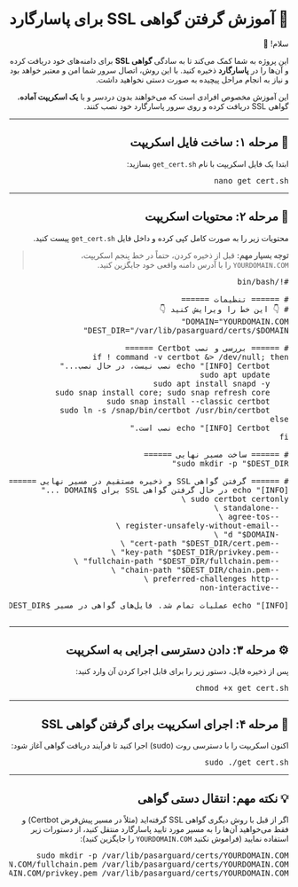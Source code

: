 <!DOCTYPE html>
<html lang="fa">
<head>
<meta charset="UTF-8">
<title>آموزش گرفتن گواهی SSL برای پاسارگارد</title>
</head>
<body dir="rtl">

  <h1>🚀 آموزش گرفتن گواهی SSL برای پاسارگارد</h1>

  <p>سلام! 👋</p>
  <p>این پروژه به شما کمک می‌کند تا به سادگی <strong>گواهی SSL</strong> برای دامنه‌های خود دریافت کرده و آن‌ها را در <strong>پاسارگارد</strong> ذخیره کنید. با این روش، اتصال سرور شما امن و معتبر خواهد بود و نیاز به انجام مراحل پیچیده به صورت دستی نخواهید داشت.</p>
  <p>این آموزش مخصوص افرادی است که می‌خواهند بدون دردسر و با <strong>یک اسکریپت آماده</strong>، گواهی SSL دریافت کرده و روی سرور پاسارگارد خود نصب کنند.</p>

  <hr>

  <h2>📝 مرحله ۱: ساخت فایل اسکریپت</h2>
  <p>ابتدا یک فایل اسکریپت با نام <code>get_cert.sh</code> بسازید:</p>
  <pre>nano get_cert.sh</pre>

  <hr>

  <h2>📝 مرحله ۲: محتویات اسکریپت</h2>
  <p>محتویات زیر را به صورت کامل کپی کرده و داخل فایل <code>get_cert.sh</code> پیست کنید.</p>
  
  <blockquote>
    <p><strong>توجه بسیار مهم:</strong> قبل از ذخیره کردن، حتماً در خط پنجم اسکریپت، <code>YOURDOMAIN.COM</code> را با آدرس دامنه واقعی خود جایگزین کنید.</p>
  </blockquote>

  <pre>
#!/bin/bash

# ====== تنظیمات ======
# 👇 این خط را ویرایش کنید 👇
DOMAIN="YOURDOMAIN.COM"
DEST_DIR="/var/lib/pasarguard/certs/$DOMAIN"

# ====== بررسی و نصب Certbot ======
if ! command -v certbot &> /dev/null; then
    echo "[INFO] Certbot نصب نیست، در حال نصب..."
    sudo apt update
    sudo apt install snapd -y
    sudo snap install core; sudo snap refresh core
    sudo snap install --classic certbot
    sudo ln -s /snap/bin/certbot /usr/bin/certbot
else
    echo "[INFO] Certbot نصب است."
fi

# ====== ساخت مسیر نهایی ======
sudo mkdir -p "$DEST_DIR"

# ====== گرفتن گواهی SSL و ذخیره مستقیم در مسیر نهایی ======
echo "[INFO] در حال گرفتن گواهی SSL برای $DOMAIN ..."
sudo certbot certonly \
  --standalone \
  --agree-tos \
  --register-unsafely-without-email \
  -d "$DOMAIN" \
  --cert-path "$DEST_DIR/cert.pem" \
  --key-path "$DEST_DIR/privkey.pem" \
  --fullchain-path "$DEST_DIR/fullchain.pem" \
  --chain-path "$DEST_DIR/chain.pem" \
  --preferred-challenges http \
  --non-interactive

echo "[INFO] عملیات تمام شد. فایل‌های گواهی در مسیر $DEST_DIR قرار دارند."
  </pre>

  <hr>

  <h2>⚙️ مرحله ۳: دادن دسترسی اجرایی به اسکریپت</h2>
  <p>پس از ذخیره فایل، دستور زیر را برای قابل اجرا کردن آن وارد کنید:</p>
  <pre>chmod +x get_cert.sh</pre>

  <hr>

  <h2>🚀 مرحله ۴: اجرای اسکریپت برای گرفتن گواهی SSL</h2>
  <p>اکنون اسکریپت را با دسترسی روت (sudo) اجرا کنید تا فرآیند دریافت گواهی آغاز شود:</p>
  <pre>sudo ./get_cert.sh</pre>

  <hr>

  <h2>💡 نکته مهم: انتقال دستی گواهی</h2>
  <p>اگر از قبل با روش دیگری گواهی SSL گرفته‌اید (مثلاً در مسیر پیش‌فرض Certbot) و فقط می‌خواهید آن‌ها را به مسیر مورد تایید پاسارگارد منتقل کنید، از دستورات زیر استفاده نمایید (فراموش نکنید <code>YOURDOMAIN.COM</code> را جایگزین کنید):</p>

  <pre>
sudo mkdir -p /var/lib/pasarguard/certs/YOURDOMAIN.COM
sudo cp /etc/letsencrypt/live/YOURDOMAIN.COM/fullchain.pem /var/lib/pasarguard/certs/YOURDOMAIN.COM/
sudo cp /etc/letsencrypt/live/YOURDOMAIN.COM/privkey.pem /var/lib/pasarguard/certs/YOURDOMAIN.COM/
  </pre>

</body>
</html>

